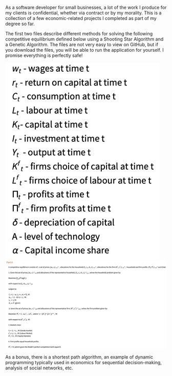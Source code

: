 As a software developer for small businesses, a lot of the work I produce for my clients is confidential, whether via contract or by my morality. This is a collection of a few economic-related projects I completed as part of my degree so far. 

The first two files describe different methods for solving the following competitive equilibrium defined below using a Shooting Star Algorithm and a Genetic Algorithm. The files are not very easy to view on GitHub, but if you download the files, you will be able to run the application for yourself. I promise everything is perfectly safe!

![Key](Key.png)
![Competitive Equilibrium](Competitive%20Equilibrium.png)

As a bonus, there is a shortest path algorithm, an example of dynamic programming typically used in economics for sequential decision-making, analysis of social networks, etc.

